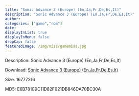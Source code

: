 ```yaml
---
title: "Sonic Advance 3 (Europe) (En,Ja,Fr,De,Es,It)"
description: "Sonic Advance 3 (Europe) (En,Ja,Fr,De,Es,It)"
author: 
categories: ["game","rom"]
date: 
displayInList: true
displayInMenu: false
dropCap: false
featuredImage: /img/miss/gamemiss.jpg
---
```


Description: Sonic Advance 3 (Europe) (En,Ja,Fr,De,Es,It)

Download: <a style="text-decoration:underline;" href="https://mega.nz/#!THAW0YaD!bk9r_fCvfRAAlWIFawBPg0oJzOI0CrIl9HDYR5gdw2o" target = "_blank" rel = "nofollow" > Sonic Advance 3 (Europe) (En,Ja,Fr,De,Es,It)</a>

Size: 16777216

MD5: E6B78109C11D82F621DB846DA70BC30A

